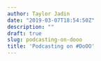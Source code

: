 ```yaml
---
author: Taylor Jadin
date: "2019-03-07T18:54:50Z"
description: ""
draft: true
slug: podcasting-on-dooo
title: 'Podcasting on #DoOO'
---
```





